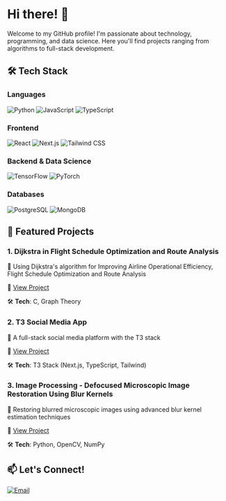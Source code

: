 # Hi there! 👋

Welcome to my GitHub profile! I'm passionate about technology, programming, and data science. Here you'll find projects ranging from algorithms to full-stack development.

## 🛠️ Tech Stack

### Languages
![Python](https://img.shields.io/badge/Python-3776AB?style=for-the-badge&logo=python&logoColor=white)
![JavaScript](https://img.shields.io/badge/JavaScript-F7DF1E?style=for-the-badge&logo=javascript&logoColor=black)
![TypeScript](https://img.shields.io/badge/TypeScript-007ACC?style=for-the-badge&logo=typescript&logoColor=white)

### Frontend
![React](https://img.shields.io/badge/React-20232A?style=for-the-badge&logo=react&logoColor=61DAFB)
![Next.js](https://img.shields.io/badge/Next.js-000000?style=for-the-badge&logo=next.js&logoColor=white)
![Tailwind CSS](https://img.shields.io/badge/Tailwind_CSS-38B2AC?style=for-the-badge&logo=tailwind-css&logoColor=white)

### Backend & Data Science
![TensorFlow](https://img.shields.io/badge/TensorFlow-FF6F00?style=for-the-badge&logo=tensorflow&logoColor=white)
![PyTorch](https://img.shields.io/badge/PyTorch-EE4C2C?style=for-the-badge&logo=pytorch&logoColor=white)

### Databases
![PostgreSQL](https://img.shields.io/badge/PostgreSQL-316192?style=for-the-badge&logo=postgresql&logoColor=white)
![MongoDB](https://img.shields.io/badge/MongoDB-4EA94B?style=for-the-badge&logo=mongodb&logoColor=white)

## 🚀 Featured Projects

### 1. Dijkstra in Flight Schedule Optimization and Route Analysis
📍 Using Dijkstra's algorithm for Improving Airline Operational Efficiency, Flight Schedule Optimization and Route Analysis

🔗 [View Project](https://github.com/Ronny-Saputra/DAA-code)

🛠️ **Tech**: C, Graph Theory

### 2. T3 Social Media App
📍 A full-stack social media platform with the T3 stack  

🔗 [View Project](https://github.com/pejuangvscode/ncfi-prayer)

🛠️ **Tech**: T3 Stack (Next.js, TypeScript, Tailwind)

### 3. Image Processing - Defocused Microscopic Image Restoration Using Blur Kernels
📍 Restoring blurred microscopic images using advanced blur kernel estimation techniques 

🔗 [View Project](https://colab.research.google.com/drive/1Rwo2SwXrk9eyEAbHdtlElOUhqEUEphom#scrollTo=EnlcxM8EXqJu)

🛠️ **Tech**: Python, OpenCV, NumPy


## 📫 Let's Connect!

[![Email](https://img.shields.io/badge/Email-gracepatricia1125@gmail.com-D14836?style=for-the-badge&logo=gmail&logoColor=white)](mailto:gracepatricia1125@gmail.com)


